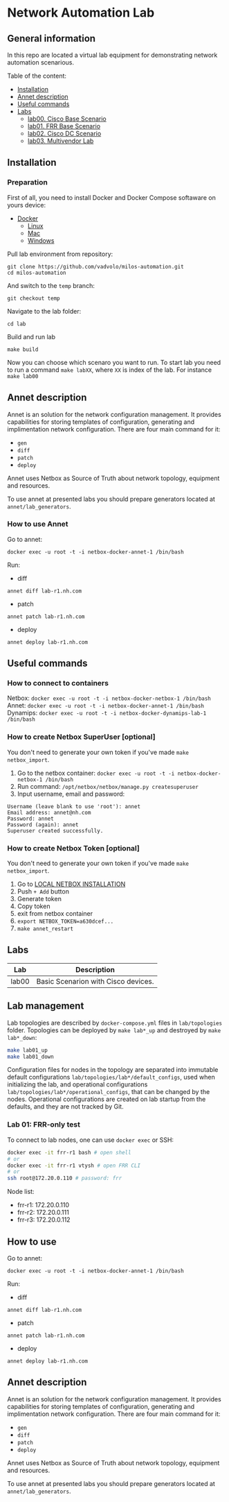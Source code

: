 # Network Automation Lab

## General information

In this repo are located a virtual lab equipment for demonstrating network automation scenarious.

Table of the content:
- [Installation](#installation)
- [Annet description](#annet-description)
- [Useful commands](#useful-commands)
- [Labs](#labs)
  - [lab00. Cisco Base Scenario](./topologies/lab00_cisco_base)
  - [lab01. FRR Base Scenario](./topologies/lab01_frr-only-test)
  - [lab02. Cisco DC Scenario](./topologies/lab02_dc_cisco)
  - [lab03. Multivendor Lab](./topologies/lab03_multivendor)

## Installation

### Preparation

First of all, you need to install Docker and Docker Compose softaware on yours device:

- [Docker](https://docs.docker.com/engine/install/)
  - [Linux](https://docs.docker.com/desktop/install/linux/)
  - [Mac](https://docs.docker.com/desktop/install/mac-install/)
  - [Windows](https://docs.docker.com/desktop/install/windows-install/)

Pull lab environment from repository:

```
git clone https://github.com/vadvolo/milos-automation.git
cd milos-automation
```

And switch to the `temp` branch:

```
git checkout temp
```

Navigate to the lab folder:

```
cd lab
```

Build and run lab

```
make build
```

Now you can choose which scenaro you want to run. To start lab you need to run a command `make labXX`, where `XX` is index of the lab. For instance `make lab00`

## Annet description

Annet is an solution for the network configuration management. It provides capabilities for storing templates of configuration, generating and implimentation network configuration. There are four main command for it:
- `gen`
- `diff`
- `patch`
- `deploy`

Annet uses Netbox as Source of Truth about network topology, equipment and resources.

To use annet at presented labs you should prepare generators located at `annet/lab_generators`.

### How to use Annet

Go to annet:

```
docker exec -u root -t -i netbox-docker-annet-1 /bin/bash
```

Run:

- diff

```
annet diff lab-r1.nh.com
```

- patch

```
annet patch lab-r1.nh.com
```

- deploy

```
annet deploy lab-r1.nh.com
```

## Useful commands

### How to connect to containers

Netbox: `docker exec -u root -t -i netbox-docker-netbox-1 /bin/bash`
Annet: `docker exec -u root -t -i netbox-docker-annet-1 /bin/bash`
Dynamips: `docker exec -u root -t -i netbox-docker-dynamips-lab-1 /bin/bash`

### How to create Netbox SuperUser [optional]

You don't need to generate your own token if you've made `make netbox_import`.

1. Go to the netbox container: `docker exec -u root -t -i netbox-docker-netbox-1 /bin/bash`
2. Run command: `/opt/netbox/netbox/manage.py createsuperuser`
3. Input username, email and password:

```
Username (leave blank to use 'root'): annet
Email address: annet@nh.com
Password: annet
Password (again): annet
Superuser created successfully.
```

### How to create Netbox Token [optional]

You don't need to generate your own token if you've made `make netbox_import`.

1. Go to [LOCAL NETBOX INSTALLATION](http://localhost:8000/users/tokens/)
2. Push `+ Add` button
3. Generate token
4. Copy token
5. exit from netbox container
6. `export NETBOX_TOKEN=a630dcef...`
7. `make annet_restart`

## Labs

| Lab | Description |
|:---:|:-----------:|
| lab00 | Basic Scenarion with Cisco devices. |


## Lab management

Lab topologies are described by `docker-compose.yml` files in `lab/topologies` folder. Topologies can be deployed by `make lab*_up` and destroyed by `make lab*_down`:
```bash
make lab01_up
make lab01_down
```

Configuration files for nodes in the topology are separated into immutable default configurations `lab/topologies/lab*/default_configs`, used when initializing the lab, and operational configurations `lab/topologies/lab*/operational_configs`, that can be changed by the nodes. Operational configurations are created on lab startup from the defaults, and they are not tracked by Git.

### Lab 01: FRR-only test

To connect to lab nodes, one can use `docker exec` or SSH:
```bash
docker exec -it frr-r1 bash # open shell
# or
docker exec -it frr-r1 vtysh # open FRR CLI
# or
ssh root@172.20.0.110 # password: frr
```

Node list:
- frr-r1: 172.20.0.110
- frr-r2: 172.20.0.111
- frr-r3: 172.20.0.112

## How to use

Go to annet:

```
docker exec -u root -t -i netbox-docker-annet-1 /bin/bash
```

Run:

- diff

```
annet diff lab-r1.nh.com
```

- patch

```
annet patch lab-r1.nh.com
```

- deploy

```
annet deploy lab-r1.nh.com
```

## Annet description

Annet is an solution for the network configuration management. It provides capabilities for storing templates of configuration, generating and implimentation network configuration. There are four main command for it:
- `gen`
- `diff`
- `patch`
- `deploy`

Annet uses Netbox as Source of Truth about network topology, equipment and resources.

To use annet at presented labs you should prepare generators located at `annet/lab_generators`.
